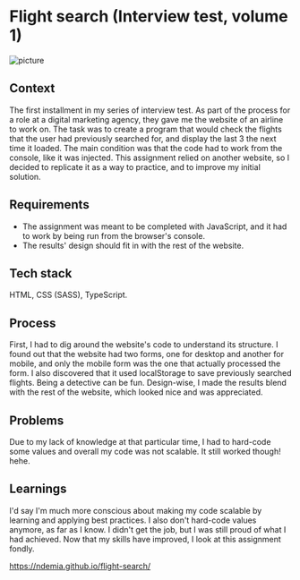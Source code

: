 # Flight search (Interview test, volume 1)
![picture](https://demia.me/assets/images/flight_x2.png)

## Context
The first installment in my series of interview test. As part of the process for a role at a digital marketing agency, they gave me the website of an airline to work on. The task was to create a program that would check the flights that the user had previously searched for, and display the last 3 the next time it loaded. The main condition was that the code had to work from the console, like it was injected. This assignment relied on another website, so I decided to replicate it as a way to practice, and to improve my initial solution. 

## Requirements
- The assignment was meant to be completed with JavaScript, and it had to work by being run from the browser's console.
- The results' design should fit in with the rest of the website.

## Tech stack
HTML, CSS (SASS), TypeScript.

## Process 
First, I had to dig around the website's code to understand its structure. I found out that the website had two forms, one for desktop and another for mobile, and only the mobile form was the one that actually processed the form. I also discovered that it used localStorage to save previously searched flights. Being a detective can be fun. Design-wise, I made the results blend with the rest of the website, which looked nice and was appreciated. 

## Problems
Due to my lack of knowledge at that particular time, I had to hard-code some values and overall my code was not scalable. It still worked though! hehe.

## Learnings
I'd say I'm much more conscious about making my code scalable by learning and applying best practices. I also don't hard-code values anymore, as far as I know. I didn't get the job, but I was still proud of what I had achieved. Now that my skills have improved, I look at this assignment fondly.

https://ndemia.github.io/flight-search/
